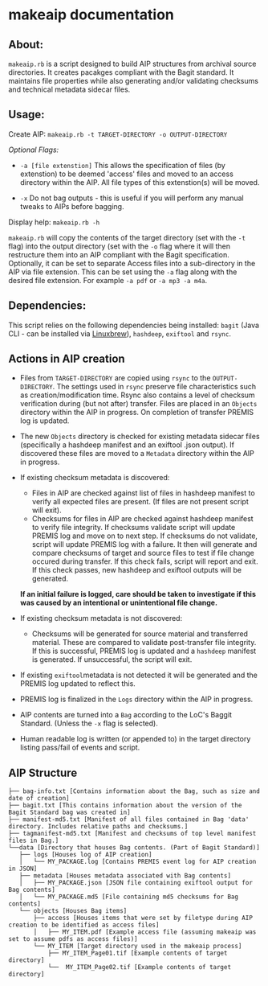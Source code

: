 # makeaip documentation

## About:

`makeaip.rb` is a script designed to build AIP structures from archival source directories. It creates pacakges compliant with the Bagit standard. It maintains file properties while also generating and/or validating checksums and technical metadata sidecar files.

## Usage:
Create AIP: `makeaip.rb -t TARGET-DIRECTORY -o OUTPUT-DIRECTORY`

_Optional Flags:_ 

* `-a [file extenstion]` This allows the specification of files (by extenstion) to be deemed 'access' files and moved to an access directory within the AIP. All file types of this extenstion(s) will be moved.

* `-x` Do not bag outputs - this is useful if you will perform any manual tweaks to AIPs before bagging.

Display help: `makeaip.rb -h`

`makeaip.rb` will copy the contents of the target directory (set with the `-t` flag) into the output directory (set with the `-o` flag where it will then restructure them into an AIP compliant with the Bagit specification. Optionally, it can be set to separate Access files into a sub-directory in the AIP via file extension. This can be set using the `-a` flag along with the desired file extension. For example `-a pdf` or `-a mp3 -a m4a`.

## Dependencies:
This script relies on the following dependencies being installed: `bagit` (Java CLI - can be installed via [Linuxbrew](http://linuxbrew.sh/)), `hashdeep`, `exiftool` and `rsync`.

## Actions in AIP creation

* Files from `TARGET-DIRECTORY` are copied using `rsync` to the `OUTPUT-DIRECTORY`. The settings used in `rsync` preserve file characteristics such as creation/modification time. Rsync also contains a level of checksum verification during (but not after) transfer. Files are placed in an `Objects` directory within the AIP in progress. On completion of transfer PREMIS log is updated.
* The new `Objects` directory is checked for existing metadata sidecar files (specifically a hashdeep manifest and an exiftool .json output). If discovered these files are moved to a `Metadata` directory within the AIP in progress.
* If existing checksum metadata is discovered:
  - Files in AIP are checked against list of files in hashdeep manifest to verify all expected files are present. (If files are not present script will exit).
  - Checksums for files in AIP are checked against hashdeep manifest to verify file integrity. If checksums validate script will update PREMIS log and move on to next step. If checksums do not validate, script will update PREMIS log with a failure. It then will generate and compare checksums of target and source files to test if file change occured during transfer. If this check fails, script will report and exit. If this check passes, new hashdeep and exiftool outputs will be generated.
  
  __If an initial failure is logged, care should be taken to investigate if this was caused by an intentional or unintentional file change.__
  
 * If existing checksum metadata is not discovered:
   - Checksums will be generated for source material and transferred material. These are compared to validate post-transfer file integrity. If this is successful, PREMIS log is updated and a `hashdeep` manifest is generated. If unsuccessful, the script will exit.
 * If existing `exiftool`metadata is not detected it will be generated and the PREMIS log updated to reflect this.
 * PREMIS log is finalized in the `Logs` directory within the AIP in progress.
 * AIP contents are turned into a `Bag` according to the LoC's Baggit Standard. (Unless the `-x` flag is selected).
 * Human readable log is written (or appended to) in the target directory listing pass/fail of events and script.

## AIP Structure

<pre><code>├── bag-info.txt [Contains information about the Bag, such as size and date of creation]
├── bagit.txt [This contains information about the version of the Bagit Standard bag was created in] 
├── manifest-md5.txt [Manifest of all files contained in Bag 'data' directory. Includes relative paths and checksums.]
├── tagmanifest-md5.txt [Manifest and checksums of top level manifest files in Bag.]
└──data [Directory that houses Bag contents. (Part of Bagit Standard)]
   ├── logs [Houses log of AIP creation]
   │   └── MY_PACKAGE.log [Contains PREMIS event log for AIP creation in JSON]
   ├── metadata [Houses metadata associated with Bag contents]
   │   ├── MY_PACKAGE.json [JSON file containing exiftool output for Bag contents]
   │   └── MY_PACKAGE.md5 [File containing md5 checksums for Bag contents]
   └── objects [Houses Bag items]
       ├── access [Houses items that were set by filetype during AIP creation to be identified as access files]
       │   ├── MY_ITEM.pdf [Example access file (assuming makeaip was set to assume pdfs as access files)]
       └── MY_ITEM [Target directory used in the makeaip process]
           ├── MY_ITEM_Page01.tif [Example contents of target directory]
           └──  MY_ITEM_Page02.tif [Example contents of target directory]</pre></code>
